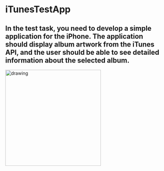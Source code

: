 # iTunesTestApp
## In the test task, you need to develop a simple application for the iPhone. The application should display album artwork from the iTunes API, and the user should be able to see detailed information about the selected album.

<img src="https://github.com/JimWest93/iTunesTestApp/blob/main/AppGif/appGif.gif?raw=true" alt="drawing" style="width:300px;"/>

